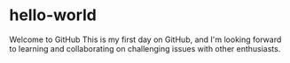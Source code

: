 # hello-world
Welcome to GitHub
This is my first day on GitHub, and I'm looking forward to learning and collaborating on challenging issues with other enthusiasts.
